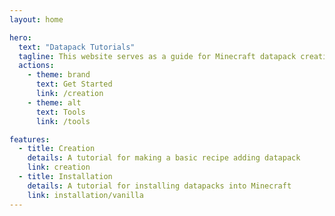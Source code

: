 ```yaml
---
layout: home

hero:
  text: "Datapack Tutorials"
  tagline: This website serves as a guide for Minecraft datapack creation. Whether you're a beginner or more experienced, you'll find helpful resources and tutorials here.
  actions:
    - theme: brand
      text: Get Started
      link: /creation
    - theme: alt
      text: Tools
      link: /tools

features:
  - title: Creation
    details: A tutorial for making a basic recipe adding datapack
    link: creation
  - title: Installation
    details: A tutorial for installing datapacks into Minecraft
    link: installation/vanilla
---
```


